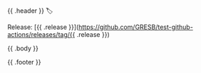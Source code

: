 {{ .header }} 🏷

Release: [{{ .release }}](https://github.com/GRESB/test-github-actions/releases/tag/{{ .release }})

{{ .body }}

{{ .footer }}
